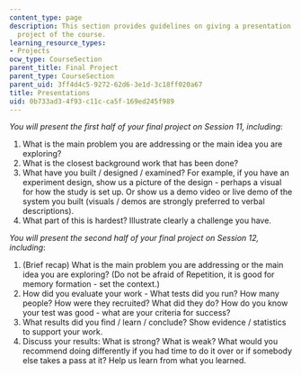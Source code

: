 ```yaml
---
content_type: page
description: This section provides guidelines on giving a presentation for the final
  project of the course.
learning_resource_types:
- Projects
ocw_type: CourseSection
parent_title: Final Project
parent_type: CourseSection
parent_uid: 3ff4d4c5-9272-62d6-3e1d-3c18ff020a67
title: Presentations
uid: 0b733ad3-4f93-c11c-ca5f-169ed245f989
---
```


_You will present the first half of your final project on Session 11, including_:

1.  What is the main problem you are addressing or the main idea you are exploring?
2.  What is the closest background work that has been done?
3.  What have you built / designed / examined? For example, if you have an experiment design, show us a picture of the design - perhaps a visual for how the study is set up. Or show us a demo video or live demo of the system you built (visuals / demos are strongly preferred to verbal descriptions).
4.  What part of this is hardest? Illustrate clearly a challenge you have.

_You will present the second half of your final project on Session 12, including_:

1.  (Brief recap) What is the main problem you are addressing or the main idea you are exploring? (Do not be afraid of Repetition, it is good for memory formation - set the context.)
2.  How did you evaluate your work - What tests did you run? How many people? How were they recruited? What did they do? How do you know your test was good - what are your criteria for success?
3.  What results did you find / learn / conclude? Show evidence / statistics to support your work.
4.  Discuss your results: What is strong? What is weak? What would you recommend doing differently if you had time to do it over or if somebody else takes a pass at it? Help us learn from what you learned.
